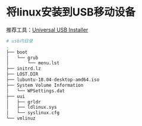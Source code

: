 # 将linux安装到USB移动设备

推荐工具：[Universal USB Installer](https://www.pendrivelinux.com/universal-usb-installer-easy-as-1-2-3/)

```bash
# usb内目录
.
├── boot
│   └── grub
│       └── menu.lst
├── initrd.lz
├── LOST.DIR
├── lubuntu-18.04-desktop-amd64.iso
├── System Volume Information
│   └── WPSettings.dat
├── uui
│   ├── grldr
│   ├── ldlinux.sys
│   └── syslinux.cfg
└── vmlinuz
```
